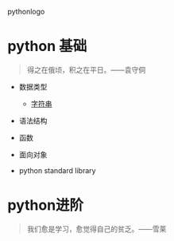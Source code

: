 pythonlogo

# python 基础
> 得之在俄顷，积之在平日。——袁守侗

- 数据类型
	- [字符串](https://github.com/ZiaWang/ziawang.github.com/blob/master/python/basic_knowledge_of_python/string.md)
- 语法结构


- 函数

- 面向对象


- python standard library

                                                                                                                                     
# python进阶
> 我们愈是学习，愈觉得自己的贫乏。——雪莱